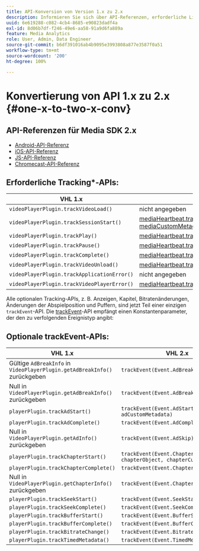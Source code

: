 ```yaml
---
title: API-Konversion von Version 1.x zu 2.x
description: Informieren Sie sich über API-Referenzen, erforderliche Listen und optionale Tracking-APIs für die Versionen 1.x und 2.x des Media SDK.
uuid: 6e619288-c082-4cb4-8685-e90823dadf4a
exl-id: 8d06b7df-f246-49e6-aa58-91a9d6fa889a
feature: Media Analytics
role: User, Admin, Data Engineer
source-git-commit: b6df391016ab4b9095e3993808a877e3587f0a51
workflow-type: tm+mt
source-wordcount: '200'
ht-degree: 100%

---
```


# Konvertierung von API 1.x zu 2.x {#one-x-to-two-x-conv}

## API-Referenzen für Media SDK 2.x

* [Android-API-Referenz](https://adobe-marketing-cloud.github.io/media-sdks/reference/android/index.html)
* [iOS-API-Referenz](https://adobe-marketing-cloud.github.io/media-sdks/reference/ios/index.html)
* [JS-API-Referenz](https://adobe-marketing-cloud.github.io/media-sdks/reference/javascript/index.html)
* [ Chromecast-API-Referenz](https://adobe-marketing-cloud.github.io/media-sdks/reference/chromecast/index.html)

## Erforderliche Tracking*-APIs:

|  VHL 1.x  | VHL 2.x |
|---|---|
| `videoPlayerPlugin.trackVideoLoad()` | nicht angegeben |
| `videoPlayerPlugin.trackSessionStart()` | [mediaHeartbeat.trackSessionStart(mediaObject, mediaCustomMetadata)](https://adobe-marketing-cloud.github.io/media-sdks/reference/javascript/MediaHeartbeat.html#trackSessionStart) |
| `videoPlayerPlugin.trackPlay()` | [mediaHeartbeat.trackPlay()](https://adobe-marketing-cloud.github.io/media-sdks/reference/javascript/MediaHeartbeat.html#trackPlay) |
| `videoPlayerPlugin.trackPause()` | [mediaHeartbeat.trackPause()](https://adobe-marketing-cloud.github.io/media-sdks/reference/javascript/MediaHeartbeat.html#trackPause) |
| `videoPlayerPlugin.trackComplete()` | [mediaHeartbeat.trackComplete()](https://adobe-marketing-cloud.github.io/media-sdks/reference/javascript/MediaHeartbeat.html#trackComplete) |
| `videoPlayerPlugin.trackVideoUnload()` | [mediaHeartbeat.trackSessionEnd()](https://adobe-marketing-cloud.github.io/media-sdks/reference/javascript/MediaHeartbeat.html#trackSessionEnd) |
| `videoPlayerPlugin.trackApplicationError()` | nicht angegeben |
| `videoPlayerPlugin.trackVideoPlayerError()` | [mediaHeartbeat.trackError()](https://adobe-marketing-cloud.github.io/media-sdks/reference/javascript/MediaHeartbeat.html#trackError) |

Alle optionalen Tracking-APIs, z. B. Anzeigen, Kapitel, Bitratenänderungen, Änderungen der Abspielposition und Puffern, sind jetzt Teil einer einzigen `trackEvent`-API. Die [trackEvent](https://adobe-marketing-cloud.github.io/media-sdks/reference/javascript/MediaHeartbeat.html#trackEvent)-API empfängt einen Konstantenparameter, der den zu verfolgenden Ereignistyp angibt:

## Optionale trackEvent-APIs:

| VHL 1.x | VHL 2.x |
|---|---|
| Gültige `AdBreakInfo` in `VideoPlayerPlugin.getAdBreakInfo()` zurückgeben | `trackEvent(Event.AdBreakStart)` |
| Null in `VideoPlayerPlugin.getAdBreakInfo()` zurückgeben | `trackEvent(Event.AdBreakComplete)` |
| `playerPlugin.trackAdStart()` | `trackEvent(Event.AdStart, adObject, adCustomMetadata)` |
| `playerPlugin.trackAdComplete()` | `trackEvent(Event.AdComplete)` |
| Null in `VideoPlayerPlugin.getAdInfo()` zurückgeben | `trackEvent(Event.AdSkip)` |
| `playerPlugin.trackChapterStart()` | `trackEvent(Event.ChapterStart, chapterObject, chapterCustomMetadata)` |
| `playerPlugin.trackChapterComplete()` | `trackEvent(Event.ChapterComplete)` |
| Null in `VideoPlayerPlugin.getChapterInfo()` zurückgeben | `trackEvent(Event.ChapterSkip)` |
| `playerPlugin.trackSeekStart()` | `trackEvent(Event.SeekStart)` |
| `playerPlugin.trackSeekComplete()` | `trackEvent(Event.SeekComplete)` |
| `playerPlugin.trackBufferStart()` | `trackEvent(Event.BufferStart)` |
| `playerPlugin.trackBufferComplete()` | `trackEvent(Event.BufferComplete)` |
| `playerPlugin.trackBitrateChange()` | `trackEvent(Event.BitrateChange)` |
| `playerPlugin.trackTimedMetadata()` | `trackEvent(Event.TimedMetadataUpdate)` |
